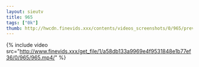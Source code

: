 ```yaml
--- 
layout: sieutv
title: 965
tags: ["0k"]
thumb: http://hwcdn.finevids.xxx/contents/videos_screenshots/0/965/preview.mp4.jpg
---
```

{% include video src="http://www.finevids.xxx/get_file/1/a58db133a9969e4f9531848e1b77ef36/0/965/965.mp4/" %} 
